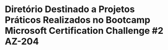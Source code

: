 # Diretório Destinado a Projetos Práticos Realizados no Bootcamp Microsoft Certification Challenge #2 AZ-204
